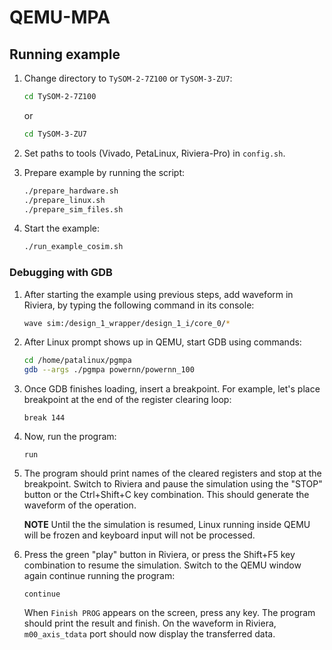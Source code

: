 # QEMU-MPA

## Running example

1. Change directory to `TySOM-2-7Z100` or `TySOM-3-ZU7`:

   ```sh
   cd TySOM-2-7Z100 
   ```
   or
   ```sh
   cd TySOM-3-ZU7 
   ```

2. Set paths to tools (Vivado, PetaLinux, Riviera-Pro) in `config.sh`.

3. Prepare example by running the script:

   ```sh
   ./prepare_hardware.sh
   ./prepare_linux.sh
   ./prepare_sim_files.sh
   ```

4. Start the example:

   ```sh
   ./run_example_cosim.sh
   ```


### Debugging with GDB

1. After starting the example using previous steps, add waveform in Riviera, by
   typing the following command in its console:

   ```sh
   wave sim:/design_1_wrapper/design_1_i/core_0/*
   ```

2. After Linux prompt shows up in QEMU, start GDB using commands:

   ```sh
   cd /home/patalinux/pgmpa
   gdb --args ./pgmpa powernn/powernn_100
   ```

3. Once GDB finishes loading, insert a breakpoint. For example, let's place
   breakpoint at the end of the register clearing loop:

   ```gdb
   break 144
   ```

4. Now, run the program:

   ```gdb
   run
   ```

5. The program should print names of the cleared registers and stop at the
   breakpoint. Switch to Riviera and pause the simulation using the "STOP"
   button or the Ctrl+Shift+C key combination. This should generate the waveform
   of the operation.

   **NOTE** Until the the simulation is resumed, Linux running inside QEMU will
   be frozen and keyboard input will not be processed.

6. Press the green "play" button in Riviera, or press the Shift+F5 key combination to
   resume the simulation. Switch to the QEMU window again continue running the
   program:

   ```gdb
   continue
   ```

   When `Finish PROG` appears on the screen, press any key. The program should
   print the result and finish. On the waveform in Riviera, `m00_axis_tdata`
   port should now display the transferred data.
